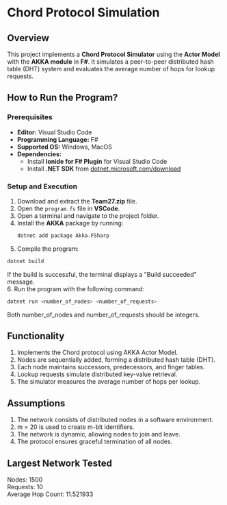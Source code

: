 # Chord Protocol Simulation

## Overview
This project implements a **Chord Protocol Simulator** using the **Actor Model** with the **AKKA module** in **F#**. It simulates a peer-to-peer distributed hash table (DHT) system and evaluates the average number of hops for lookup requests.

## How to Run the Program?

### **Prerequisites**
- **Editor:** Visual Studio Code
- **Programming Language:** F#
- **Supported OS:** Windows, MacOS
- **Dependencies:**
  - Install **Ionide for F# Plugin** for Visual Studio Code
  - Install **.NET SDK** from [dotnet.microsoft.com/download](https://dotnet.microsoft.com/download)

### **Setup and Execution**
1. Download and extract the **Team27.zip** file.
2. Open the `program.fs` file in **VSCode**.
3. Open a terminal and navigate to the project folder.
4. Install the **AKKA** package by running:
   ```sh
   dotnet add package Akka.FSharp
    ```
5. Compile the program:
  ```sh
  dotnet build
  ```
If the build is successful, the terminal displays a "Build succeeded" message.  
6. Run the program with the following command:
  ```sh
  dotnet run <number_of_nodes> <number_of_requests>
  ```
Both number_of_nodes and number_of_requests should be integers.  

## Functionality
1. Implements the Chord protocol using AKKA Actor Model.
2. Nodes are sequentially added, forming a distributed hash table (DHT).
3. Each node maintains successors, predecessors, and finger tables.
4. Lookup requests simulate distributed key-value retrieval.
5. The simulator measures the average number of hops per lookup.

## Assumptions
1. The network consists of distributed nodes in a software environment.
2. m = 20 is used to create m-bit identifiers.
3. The network is dynamic, allowing nodes to join and leave.
4. The protocol ensures graceful termination of all nodes.

## Largest Network Tested
Nodes: 1500  
Requests: 10  
Average Hop Count: 11.521933
